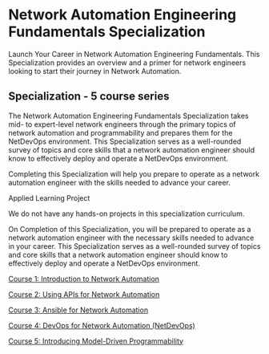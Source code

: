 # Network Automation Engineering Fundamentals Specialization

Launch Your Career in Network Automation Engineering Fundamentals. This Specialization provides an overview and a primer for network engineers looking to start their journey in Network Automation.

## Specialization - 5 course series

The Network Automation Engineering Fundamentals Specialization takes mid- to expert-level network engineers through the primary topics of network automation and programmability and prepares them for the NetDevOps environment. This Specialization serves as a well-rounded survey of topics and core skills that a network automation engineer should know to effectively deploy and operate a NetDevOps environment.

Completing this Specialization will help you prepare to operate as a network automation engineer with the skills needed to advance your career.

Applied Learning Project

We do not have any hands-on projects in this specialization curriculum. 

On Completion of this Specialization, you will be prepared to operate as a network automation engineer with the necessary skills needed to advance in your career. This Specialization serves as a well-rounded survey of topics and core skills that a network automation engineer should know to effectively deploy and operate a NetDevOps environment.

[Course 1: Introduction to Network Automation](https://www.coursera.org/learn/introduction-to-network-automation?specialization=networkautomation)


[Course 2: Using APIs for Network Automation](https://www.coursera.org/learn/using-apis-for-network-automation?specialization=networkautomation)


[Course 3: Ansible for Network Automation](https://www.coursera.org/learn/ansible-for-network-automation?specialization=networkautomation)


[Course 4: DevOps for Network Automation (NetDevOps)](https://www.coursera.org/learn/devops-for-network-automation-netdevops?specialization=networkautomation)


[Course 5: Introducing Model-Driven Programmability](https://www.coursera.org/learn/introducing-model-driven-programmability?specialization=networkautomation)